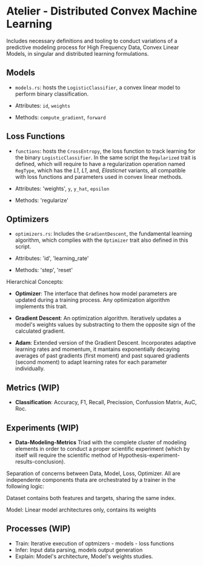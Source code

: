 # Atelier - Distributed Convex Machine Learning

Includes necessary definitions and tooling to conduct variations of a predictive modeling
process for High Frequency Data, Convex Linear Models, in singular and distributed learning
formulations.

## Models

- `models.rs`: hosts the `LogisticClassifier`, a convex linear model to perform binary classification.

- Attributes: `id`, `weights` 
- Methods: `compute_gradient`, `forward`

## Loss Functions

- `functions`: hosts the `CrossEntropy`, the loss function to track learning for the binary 
`LogisticClassifier`. In the same script the `Regularized` trait is defined, which will require to have a regularization operation named `RegType`, which has the *L1*, *L1*, and, *Elasticnet* variants, all compatible with loss functions and parameters used in convex linear methods.

- Attributes: 'weights', `y`, `y_hat`, `epsilon`
- Methods: 'regularize'

## Optimizers

- `optimizers.rs`: Includes the `GradientDescent`, the fundamental learning algorithm, which complies with the `Optimizer` trait also defined in this script.  

- Attributes: 'id', 'learning_rate'
- Methods: 'step', 'reset'

Hierarchical Concepts: 

- **Optimizer**: The interface that defines how model parameters are updated
during a training process. Any optimization algorithm implements this trait.

- **Gradient Descent**: An optimization algorithm. Iteratively updates a model's weights values by substracting to them the opposite sign of the calculated gradient.

- **Adam**: Extended version of the Gradient Descent. Incorporates adaptive learning rates and momentum, it mantains exponentially decaying averages of past gradients (first moment) and
past squared gradients (second moment) to adapt learning rates for each parameter 
individually.

## Metrics (WIP)

- **Classification**: Accuracy, F1, Recall, Precission, Confussion Matrix, AuC, Roc.

## Experiments (WIP)

- **Data-Modeling-Metrics** Triad with the complete cluster of modeling elements 
in order to conduct a proper scientific experiment (which by itself will require the
scientific method of Hypothesis-experiment-results-conclusion).

Separation of concerns between Data, Model, Loss, Optimizer. All are independente components thata are orchestrated by a trainer in the following logic: 

Dataset contains both features and targets, sharing the same index. 

Model: Linear model architectures only, contains its weights

## Processes (WIP)

- Train: Iterative execution of optmizers - models - loss functions
- Infer: Input data parsing, models output generation
- Explain: Model's architecture, Model's weights studies.

